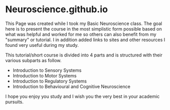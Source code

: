 # Neuroscience.github.io
This Page was created while I took my Basic Neuroscience class. The goal here is to present the course in the most simplistic form possible based on 
what was helpful and worked for me so others can also benefit from my "summary" or tutorial. I in addition added links to sites and other resources I found 
very useful during my study. 

This tutorial/short course is divided into 4 parts and is structured with their various subparts as follow.

- Introduction to Sensory Systems
- Introduction to Motor Systems
- Introduction to Regulatory Systems
- Introduction to Behavioural and Cognitive Neuroscience

I hope you enjoy you study and I wish you the very best in your academic pursuits.
